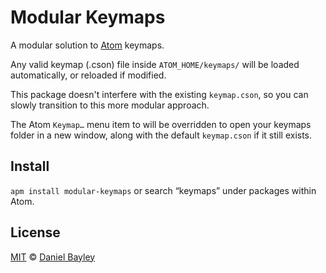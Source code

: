 Modular Keymaps
===============
A modular solution to [Atom] keymaps.

Any valid keymap (.cson) file inside `ATOM_HOME/keymaps/` will be loaded automatically, or reloaded if modified.

This package doesn't interfere with the existing `keymap.cson`, so you can slowly transition to this more modular approach.

The Atom `Keymap…` menu item to will be overridden to open your keymaps folder in a new window, along with the default `keymap.cson` if it still exists.


Install
-------
`apm install modular-keymaps` or search “keymaps” under packages within Atom.

License
-------
[MIT] © [Daniel Bayley]

[MIT]:							LICENSE.md
[Daniel Bayley]:		https://github.com/danielbayley
[atom]:							https://atom.io
[sync-settings]:		https://atom.io/packages/sync-settings
